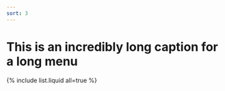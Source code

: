```yaml
---
sort: 3
---
```


# This is an incredibly long caption for a long menu

{% include list.liquid all=true %}
